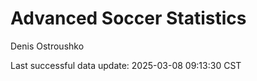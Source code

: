 # Advanced Soccer Statistics
Denis Ostroushko

<!-- gfm -->

Last successful data update: 2025-03-08 09:13:30 CST
